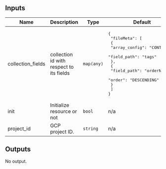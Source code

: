 

<!-- BEGINNING OF PRE-COMMIT-TERRAFORM DOCS HOOK -->
## Inputs

| Name | Description | Type | Default | Required |
|------|-------------|------|---------|:--------:|
| collection\_fields | collection id with respect to its fields | `map(any)` | <pre>{<br>  "fileMeta": [<br>    {<br>      "array_config": "CONTAINS",<br>      "field_path": "tags"<br>    },<br>    {<br>      "field_path": "orderNo",<br>      "order": "DESCENDING"<br>    }<br>  ]<br>}</pre> | no |
| init | Initialize resource or not | `bool` | n/a | yes |
| project\_id | GCP project ID. | `string` | n/a | yes |

## Outputs

No output.

<!-- END OF PRE-COMMIT-TERRAFORM DOCS HOOK -->
